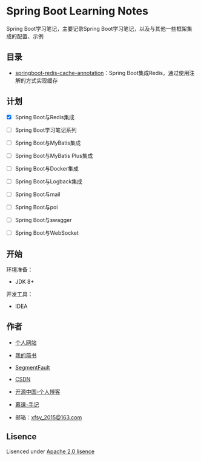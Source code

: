 # Spring Boot Learning Notes

Spring Boot学习笔记，主要记录Spring Boot学习笔记，以及与其他一些框架集成的配置、示例

## 目录

- [springboot-redis-cache-annotation](./springboot-redis-cache-annotation)：Spring Boot集成Redis，通过使用注解的方式实现缓存


## 计划

* [x] Spring Boot与Redis集成

* [ ] Spring Boot学习笔记系列

* [ ] Spring Boot与MyBatis集成

* [ ] Spring Boot与MyBatis Plus集成

* [ ] Spring Boot与Docker集成

* [ ] Spring Boot与Logback集成

* [ ] Spring Boot与mail

* [ ] Spring Boot与poi

* [ ] Spring Boot与swagger

* [ ] Spring Boot与WebSocket

## 开始

环境准备：

- JDK 8+


开发工具：

- IDEA


## 作者

- [个人网站](https://www.fengwenyi.com)

- [我的简书](https://www.jianshu.com/u/c1a1f1fefc78)

- [SegmentFault](https://segmentfault.com/u/fengwenyi)

- [CSDN](https://blog.csdn.net/qq_28336351)

- [开源中国-个人博客](https://my.oschina.net/fengwenyi)

- [慕课-手记](https://www.imooc.com/u/2815937)

- 邮箱：xfsy_2015@163.com

## Lisence

Lisenced under [Apache 2.0 lisence](https://opensource.org/licenses/Apache-2.0)
